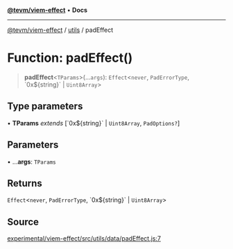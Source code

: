 [**@tevm/viem-effect**](../../README.md) • **Docs**

***

[@tevm/viem-effect](../../modules.md) / [utils](../README.md) / padEffect

# Function: padEffect()

> **padEffect**\<`TParams`\>(...`args`): `Effect`\<`never`, `PadErrorType`, \`0x$\{string\}\` \| `Uint8Array`\>

## Type parameters

• **TParams** *extends* [\`0x$\{string\}\` \| `Uint8Array`, `PadOptions?`]

## Parameters

• ...**args**: `TParams`

## Returns

`Effect`\<`never`, `PadErrorType`, \`0x$\{string\}\` \| `Uint8Array`\>

## Source

[experimental/viem-effect/src/utils/data/padEffect.js:7](https://github.com/evmts/tevm-monorepo/blob/main/experimental/viem-effect/src/utils/data/padEffect.js#L7)
